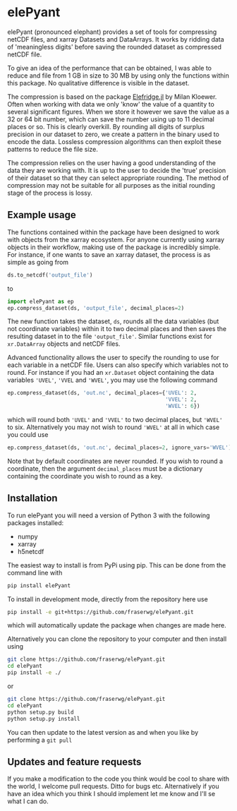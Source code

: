 # elePyant

elePyant (pronounced elephant) provides a set of tools for compressing netCDF files, and xarray Datasets and DataArrays. It works by ridding data of 'meaningless digits' before saving the rounded dataset as compressed netCDF file.

To give an idea of the performance that can be obtained, I was able to reduce and file from 1 GB in size to 30 MB by using only the functions within this package. No qualitative difference is visible in the dataset.

The compression is based on the package [Elefridge.jl](https://github.com/esowc/Elefridge.jl) by Milan Kloewer. Often when working with data we only 'know' the value of a quantity to several significant figures. When we store it however we save the value as a 32 or 64 bit number, which can save the number using up to 11 decimal places or so. This is clearly overkill. By rounding all digits of surplus precision in our dataset to zero, we create a pattern in the binary used to encode the data. Lossless compression algorithms can then exploit these patterns to reduce the file size.

The compression relies on the user having a good understanding of the data they are working with. It is up to the user to decide the 'true' precision of their dataset so that they can select appropriate rounding. The method of compression may not be suitable for all purposes as the initial rounding stage of the process is lossy.

## Example usage

The functions contained within the package have been designed to work with objects from the xarray ecosystem. For anyone currently using xarray objects in their workflow, making use of the package is incredibly simple. For instance, if one wants to save an xarray dataset, the process is as simple as going from

```python
ds.to_netcdf('output_file')
```

to

```python
import elePyant as ep
ep.compress_dataset(ds, 'output_file', decimal_places=2)
```

The new function takes the dataset, `ds`, rounds all the data variables (but not coordinate variables) within it to two decimal places and then saves the resulting dataset in to the file `'output_file'`. Similar functions exist for `xr.DataArray` objects and netCDF files.

Advanced functionality allows the user to specify the rounding to use for each variable in a netCDF file. Users can also specify which variables not to round. For instance if you had an `xr.Dataset` object containing the data variables `'UVEL'`, `'VVEL` and `'WVEL'`, you may use the following command

```python
ep.compress_dataset(ds, 'out.nc', decimal_places={'UVEL': 2,
                                                  'VVEL': 2,
                                                  'WVEL': 6})
```

which will round both `'UVEL'` and `'VVEL'` to two decimal places, but `'WVEL'` to six. Alternatively you may not wish to round `'WVEL'` at all in which case you could use

```python
ep.compress_dataset(ds, 'out.nc', decimal_places=2, ignore_vars='WVEL')
```

Note that by default coordinates are never rounded. If you wish to round a coordinate, then the argument `decimal_places` must be a dictionary containing the coordinate you wish to round as a key.

## Installation

To run elePyant you will need a version of Python 3 with the following packages installed:
- numpy
- xarray
- h5netcdf

The easiest way to install is from PyPi using pip. This can be done from the command line with

```bash
pip install elePyant
```

To install in development mode, directly from the repository here use

```bash
pip install -e git+https://github.com/fraserwg/elePyant.git
```

which will automatically update the package when changes are made here.

Alternatively you can clone the repository to your computer and then install using

```bash
git clone https://github.com/fraserwg/elePyant.git
cd elePyant
pip install -e ./
```

or

```bash
git clone https://github.com/fraserwg/elePyant.git
cd elePyant
python setup.py build
python setup.py install
```

You can then update to the latest version as and when you like by performing a `git pull`

## Updates and feature requests

If you make a modification to the code you think would be cool to share with the world, I welcome pull requests. Ditto for bugs etc. Alternatively if you have an idea which you think I should implement let me know and I'll se what I can do.
